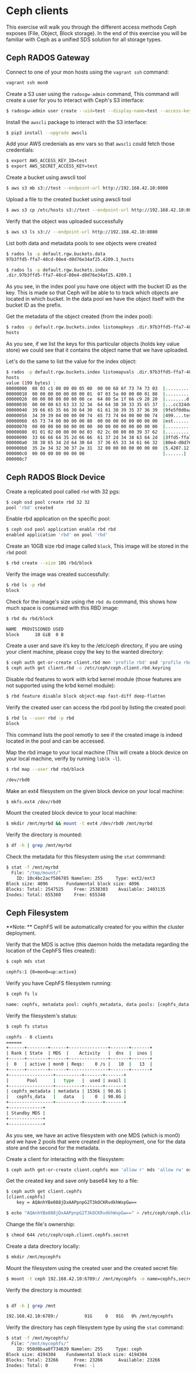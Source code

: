 # Ceph clients 

This exercise will walk you through the different access methods Ceph exposes (File, Object, Block storage). In the end of this exercise you will be familiar with Ceph as a unified SDS solution for all storage types. 

## Ceph RADOS Gateway 

Connect to one of your mon hosts using the `vagrant ssh` command: 

```bash 
vagrant ssh mon0
```

Create a S3 user using the `radosgw-admin` command, This command will create a user for you to interact with Ceph's S3 interface: 

```bash
$ radosgw-admin user create --uid=test --display-name=test --access-key=test --secret-key=test
```

Install the `awscli` package to interact with the S3 interface: 

```bash
$ pip3 install --upgrade awscli 
```

Add your AWS credenials as env vars so that `awscli` could fetch those credentials: 

```bash
$ export AWS_ACCESS_KEY_ID=test
$ export AWS_SECRET_ACCESS_KEY=test
```

Create a bucket using awscli tool 

```bash
$ aws s3 mb s3://test --endpoint-url http://192.168.42.10:8080
```

Upload a file to the created bucket using awscli tool 

```bash
$ aws s3 cp /etc/hosts s3://test --endpoint-url http://192.168.42.10:8080
```

Verify that the object was uploaded successfully 

```bash
$ aws s3 ls s3:// --endpoint-url http://192.168.42.10:8080
```

List both data and metadata pools to see objects were created

```bash
$ rados ls -p default.rgw.buckets.data
97b3ffd5-ffa7-48cd-80e4-d0d76e34af25.4209.1_hosts
```

```bash
$ rados ls -p default.rgw.buckets.index
.dir.97b3ffd5-ffa7-48cd-80e4-d0d76e34af25.4209.1
```

As you see, in the index pool you have one object with the bucket ID as the key. This is made so that Ceph will be able to to track which objects are located in 
which bucket. In the data pool we have the object itself with the bucket ID as the prefix.


Get the metadata of the object created (from the index pool):

```bash
$ rados -p default.rgw.buckets.index listomapkeys .dir.97b3ffd5-ffa7-48cd-80e4-d0d76e34af25.4209.1
hosts
```

As you see, if we list the keys for this particular objects (holds key value store) we could see that it contains the object name that we have uploaded. 

Let's do the same to list the value for the index object: 

```bash
$ rados -p default.rgw.buckets.index listomapvals .dir.97b3ffd5-ffa7-48cd-80e4-d0d76e34af25.4209.1
hosts
value (199 bytes) :
00000000  08 03 c1 00 00 00 05 00  00 00 68 6f 73 74 73 03  |..........hosts.|
00000010  00 00 00 00 00 00 00 01  07 03 5a 00 00 00 01 88  |..........Z.....|
00000020  00 00 00 00 00 00 00 ce  64 80 5e 1f 66 c9 28 20  |........d.^.f.( |
00000030  00 00 00 63 63 33 32 34  64 64 30 30 33 35 65 37  |...cc324dd0035e7|
00000040  39 66 65 35 66 30 64 30  61 61 30 39 35 37 36 39  |9fe5f0d0aa095769|
00000050  34 39 39 04 00 00 00 74  65 73 74 04 00 00 00 74  |499....test....t|
00000060  65 73 74 00 00 00 00 88  00 00 00 00 00 00 00 00  |est.............|
00000070  00 00 00 00 00 00 00 00  00 00 00 00 00 00 00 00  |................|
00000080  01 01 02 00 00 00 0d 03  02 2c 00 00 00 39 37 62  |.........,...97b|
00000090  33 66 66 64 35 2d 66 66  61 37 2d 34 38 63 64 2d  |3ffd5-ffa7-48cd-|
000000a0  38 30 65 34 2d 64 30 64  37 36 65 33 34 61 66 32  |80e4-d0d76e34af2|
000000b0  35 2e 34 32 30 37 2e 31  32 00 00 00 00 00 00 00  |5.4207.12.......|
000000c0  00 00 00 00 00 00 00                              |.......|
000000c7
```

## Ceph RADOS Block Device 

Create a replicated pool called `rbd` with 32 pgs: 

```bash
$ ceph osd pool create rbd 32 32 
pool 'rbd' created
```

Enable rbd application on the specific pool: 

```bash
$ ceph osd pool application enable rbd rbd
enabled application 'rbd' on pool 'rbd'
```

Create an 10GB size rbd image called `block`, This image will be stored in the `rbd` pool:

```bash
$ rbd create --size 10G rbd/block
```

Verify the image was created successfully:

```bash
$ rbd ls -p rbd
block
```

Check for the image's size using rhe `rbd du` command, this shows how much space is consumed with this RBD image: 

```bash
$ rbd du rbd/block

NAME  PROVISIONED USED 
block      10 GiB  0 B
```

Create a user and save it’s key to the /etc/ceph directory, if you are using your client machine, please copy the key to the wanted directory:

```bash
$ ceph auth get-or-create client.rbd mon 'profile rbd' osd 'profile rbd pool=rbd'
$ ceph auth get client.rbd -o /etc/ceph/ceph.client.rbd.keyring
``` 

Disable rbd features to work with krbd kernel module (those features are not supported using the krbd kernel module):

```bash
$ rbd feature disable block object-map fast-diff deep-flatten
```

Verify the created user can access the rbd pool by listing the created pool:

```bash
$ rbd ls --user rbd -p rbd
block
```
This command lists the pool remotly to see if the created image is indeed located in the pool and can be accessed. 

Map the rbd image to your local machine (This will create a block device on your local machine, verify by running `lsblk -l`).

```bash
$ rbd map --user rbd rbd/block 

/dev/rbd0
```

Make an ext4 filesystem on the given block device on your local machine: 

```bash
$ mkfs.ext4 /dev/rbd0 
```

Mount the created block device to your local machine: 

```bash
$ mkdir /mnt/myrbd && mount -t ext4 /dev/rbd0 /mnt/myrbd
```

Verify the directory is mounted: 

```bash
$ df -h | grep /mnt/myrbd
```

Check the metadata for this filesystem using the `stat` commmand: 

```bash
$ stat -f /mnt/myrbd
  File: "/tmp/mount/"
    ID: 10c4bc2acf586785 Namelen: 255     Type: ext2/ext3
Block size: 4096       Fundamental block size: 4096
Blocks: Total: 2547525    Free: 2538303    Available: 2403135
Inodes: Total: 655360     Free: 655348
```

## Ceph Filesystem 

**Note: ** CephFS will be automatically created for you within the cluster deployment.

Verify that the MDS is active (this daemon holds the metadata regarding the location of the CephFS files created):

```bash
$ ceph mds stat

cephfs:1 {0=mon0=up:active}
```

Verify you have CephFS filesystem running:

```bash
$ ceph fs ls

name: cephfs, metadata pool: cephfs_metadata, data pools: [cephfs_data ]
```

Verify the filesystem's status: 

```bash
$ ceph fs status

cephfs - 0 clients
======
+------+--------+------+---------------+-------+-------+
| Rank | State  | MDS  |    Activity   |  dns  |  inos |
+------+--------+------+---------------+-------+-------+
|  0   | active | mon0 | Reqs:    0 /s |   10  |   13  |
+------+--------+------+---------------+-------+-------+
+-----------------+----------+-------+-------+
|       Pool      |   type   |  used | avail |
+-----------------+----------+-------+-------+
| cephfs_metadata | metadata | 1536k | 90.8G |
|   cephfs_data   |   data   |    0  | 90.8G |
+-----------------+----------+-------+-------+
+-------------+
| Standby MDS |
+-------------+
+-------------+
```

As you see, we have an active filesystem with one MDS (which is mon0) and we have 2 pools that were created in the deployment, one for the data store
and the second for the metadata. 

Create a client for interacting with the filesystem: 

```bash
$ ceph auth get-or-create client.cephfs mon 'allow r' mds 'allow rw' osd 'allow rw pool=cephfs_data'
```

Get the created key and save only base64 key to a file:

```bash
$ ceph auth get client.cephfs 
[client.cephfs]
	key = AQAnhYBe088jDxAAPpnpG2T3kOCKRvdkhWxpGw==
``` 

```bash
$ echo "AQAnhYBe088jDxAAPpnpG2T3kOCKRvdkhWxpGw==" > /etc/ceph/ceph.client.cephfs.secret
```

Change the file's ownership: 

```bash 
$ chmod 644 /etc/ceph/ceph.client.cephfs.secret
```

Create a data directory locally:

```bash
$ mkdir /mnt/mycephfs
```

Mount the filesystem using the created user and the created secret file: 

```bash
$ mount -t ceph 192.168.42.10:6789:/ /mnt/mycephfs -o name=cephfs,secretfile=/etc/ceph/ceph.client.cephfs.secret
```

Verify the directory is mounted:

```bash

$ df -h | grep /mnt

192.168.42.10:6789:/          91G     0   91G   0% /mnt/mycephfs
```

Verify the directory has ceph filesystem type by using the `stat` command:

```bash
$ stat -f /mnt/mycephfs/
  File: "/mnt/mycephfs/"
    ID: 950d0baa0f734639 Namelen: 255     Type: ceph
Block size: 4194304    Fundamental block size: 4194304
Blocks: Total: 23266      Free: 23266      Available: 23266
Inodes: Total: 0          Free: -1
```